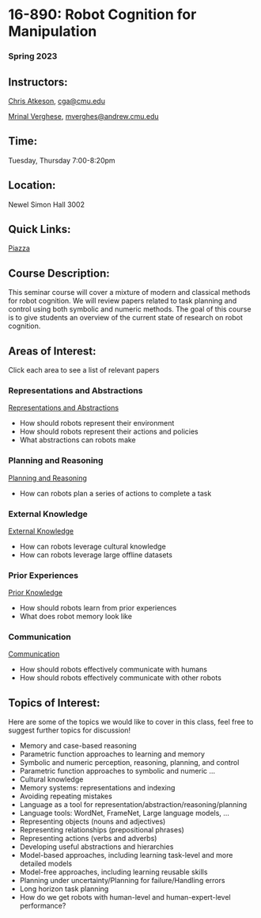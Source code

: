 # 16-890: Robot Cognition for Manipulation

### Spring 2023

## Instructors:

[Chris Atkeson](http://www.cs.cmu.edu/~cga/), cga@cmu.edu

[Mrinal Verghese](http://mrinal.verghese.org/), mverghes@andrew.cmu.edu

## Time:

Tuesday, Thursday 7:00-8:20pm

## Location:

Newel Simon Hall 3002

## Quick Links:

[Piazza](https://piazza.com/class/lcz1qgk5w8m7im)

## Course Description:

This seminar course will cover a mixture of modern and classical methods for robot cognition. We will review papers related to task planning and control using both symbolic and numeric methods. The goal of this course is to give students an overview of the current state of research on robot cognition.

## Areas of Interest:

Click each area to see a list of relevant papers

### Representations and Abstractions

[Representations and Abstractions](16-890%20Robot%20Cognition%20for%20Manipulation%20491afe6c2471458f8748d1a11c058a71/Representations%20and%20Abstractions%203b427b3a777f49e6947826225d826dfd.md)

- How should robots represent their environment
- How should robots represent their actions and policies
- What abstractions can robots make

### Planning and Reasoning

[Planning and Reasoning](16-890%20Robot%20Cognition%20for%20Manipulation%20491afe6c2471458f8748d1a11c058a71/Planning%20and%20Reasoning%20d0ce7479fbc24378be6d93cc81282280.md)

- How can robots plan a series of actions to complete a task

### External Knowledge

[External Knowledge](16-890%20Robot%20Cognition%20for%20Manipulation%20491afe6c2471458f8748d1a11c058a71/External%20Knowledge%20b66ebe98bcae493cb71100cb5f2410c8.md)

- How can robots leverage cultural knowledge
- How can robots leverage large offline datasets

### Prior Experiences

[Prior Knowledge](16-890%20Robot%20Cognition%20for%20Manipulation%20491afe6c2471458f8748d1a11c058a71/Prior%20Knowledge%20ff64cbe244194593b1171a8f57b9a0f1.md)

- How should robots learn from prior experiences
- What does robot memory look like

### Communication

[Communication](16-890%20Robot%20Cognition%20for%20Manipulation%20491afe6c2471458f8748d1a11c058a71/Communication%205b10ade7ec5f4a9381202f8394e97884.md)

- How should robots effectively communicate with humans
- How should robots effectively communicate with other robots

## Topics of Interest:

Here are some of the topics we would like to cover in this class, feel free to suggest further topics for discussion!

- Memory and case-based reasoning
- Parametric function approaches to learning and memory
- Symbolic and numeric perception, reasoning, planning, and control
- Parametric function approaches to symbolic and numeric …
- Cultural knowledge
- Memory systems: representations and indexing
- Avoiding repeating mistakes
- Language as a tool for representation/abstraction/reasoning/planning
- Language tools: WordNet, FrameNet, Large language models, …
- Representing objects (nouns and adjectives)
- Representing relationships (prepositional phrases)
- Representing actions (verbs and adverbs)
- Developing useful abstractions and hierarchies
- Model-based approaches, including learning task-level and more detailed models
- Model-free approaches, including learning reusable skills
- Planning under uncertainty/Planning for failure/Handling errors
- Long horizon task planning
- How do we get robots with human-level and human-expert-level performance?